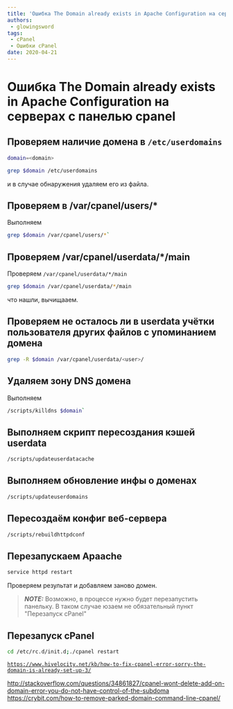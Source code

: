 ```yaml
---
title: 'Ошибка The Domain already exists in Apache Configuration на серверах с панелью cpanel'
authors: 
 - glowingsword
tags:
 - cPanel
 - Ошибки cPanel
date: 2020-04-21
---
```

# Ошибка The Domain already exists in Apache Configuration на серверах с панелью cpanel
## Проверяем наличие домена в `/etc/userdomains`

``` bash
domain=<domain>
```
``` bash
grep $domain /etc/userdomains
```
и в случае обнаружения удаляем его из файла.


## Проверяем в /var/cpanel/users/* 
Выполняем

``` bash
grep $domain /var/cpanel/users/*`
```
## Проверяем /var/cpanel/userdata/*/main

Проверяем `/var/cpanel/userdata/*/main` 

``` bash
grep $domain /var/cpanel/userdata/*/main
```

что нашли, вычищааем.

## Проверяем не осталось ли в userdata учётки пользователя других файлов с упоминанием домена

``` bash
grep -R $domain /var/cpanel/userdata/<user>/
```

## Удаляем зону DNS домена
 Выполняем
``` bash
/scripts/killdns $domain`
```

## Выполняем скрипт пересоздания кэшей userdata

``` bash
/scripts/updateuserdatacache
```

## Выполняем обновление инфы о доменах

``` bash
/scripts/updateuserdomains
```

## Пересоздаём конфиг веб-сервера
``` bash
/scripts/rebuildhttpdconf
```

## Перезапускаем Apaache
``` bash
service httpd restart
```
Проверяем результат и добавляем заново домен.

> **_NOTE:_**  Возможно, в процессе нужно будет перезапустить панельку. В таком случае юзаем не обязательный пункт "Перезапуск cPanel"

## Перезапуск cPanel

``` bash
cd /etc/rc.d/init.d;./cpanel restart
```

[`https://www.hivelocity.net/kb/how-to-fix-cpanel-error-sorry-the-domain-is-already-set-up-3/`](https://www.hivelocity.net/kb/how-to-fix-cpanel-error-sorry-the-domain-is-already-set-up-3/)

<http://stackoverflow.com/questions/34861827/cpanel-wont-delete-add-on-domain-error-you-do-not-have-control-of-the-subdoma>
<https://crybit.com/how-to-remove-parked-domain-command-line-cpanel/>